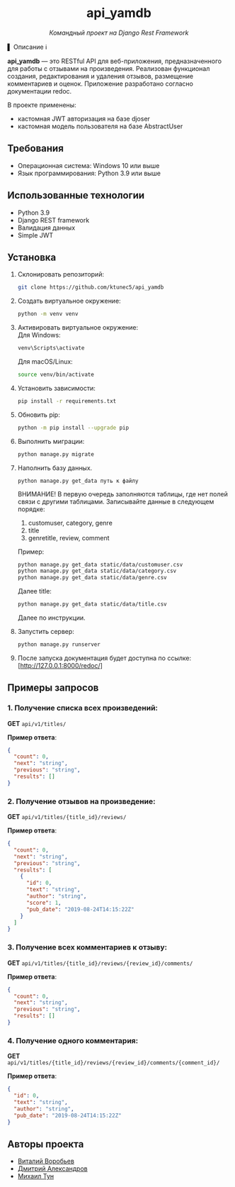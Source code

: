 <div align="center">
<h1> api_yamdb </h1>
<p><em> Командный проект на Django Rest Framework</em></p>
</div>


▌ Описание ℹ️

**api_yamdb** — это RESTful API для веб-приложения, предназначенного для работы с отзывами на произведения. 
Реализован функционал создания, редактирования и удаления отзывов, размещение комментариев и оценок.
Приложение разработано согласно документации redoc.


В проекте применены:
- кастомная JWT авторизация на базе djoser
- кастомная модель пользователя на базе AbstractUser


## Требования

* Операционная система: Windows 10 или выше
* Язык программирования: Python 3.9 или выше

## Использованные технологии

* Python 3.9
* Django REST framework
* Валидация данных
* Simple JWT


## Установка

1. Склонировать репозиторий:  
   ```bash
   git clone https://github.com/ktunec5/api_yamdb
   ```
2. Создать виртуальное окружение:  
   ```bash
   python -m venv venv
   ```
3. Активировать виртуальное окружение:  
   Для Windows:
   ```bash
   venv\Scripts\activate
   ```  
   Для macOS/Linux:
   ```bash
   source venv/bin/activate
   ```
4. Установить зависимости:  
   ```bash
   pip install -r requirements.txt
   ```
5. Обновить pip:  
   ```bash
   python -m pip install --upgrade pip
   ```
6. Выполнить миграции:  
   ```bash
   python manage.py migrate
   ```
7. Наполнить базу данных. 
   ```
   python manage.py get_data путь к файлу
   ```
   
   ВНИМАНИЕ! В первую очередь заполняются таблицы, где нет полей связи с другими таблицами.
   Записывайте данные в следующем порядке:
   1. customuser, category, genre
   2. title
   3. genretitle, review, comment

   Пример:
   ```bash
   python manage.py get_data static/data/customuser.csv
   python manage.py get_data static/data/category.csv
   python manage.py get_data static/data/genre.csv
   ```
   Далее title:
   ```bash
   python manage.py get_data static/data/title.csv
   ```
   Далее по инструкции.

8. Запустить сервер:  
   ```bash
   python manage.py runserver
   ```
9. После запуска документация будет доступна по ссылке:  
   [http://127.0.0.1:8000/redoc/]

## Примеры запросов

### 1. Получение списка всех произведений:
**GET** `api/v1/titles/`

**Пример ответа**:
```json
{
  "count": 0,
  "next": "string",
  "previous": "string",
  "results": []
}
```

### 2. Получение отзывов на произведение:
**GET** `api/v1/titles/{title_id}/reviews/`

**Пример ответа**:
```json
{
  "count": 0,
  "next": "string",
  "previous": "string",
  "results": [
    {
      "id": 0,
      "text": "string",
      "author": "string",
      "score": 1,
      "pub_date": "2019-08-24T14:15:22Z"
    }
  ]
}
```

### 3. Получение всех комментариев к отзыву:
**GET** `api/v1/titles/{title_id}/reviews/{review_id}/comments/`

**Пример ответа**:
```json
{
  "count": 0,
  "next": "string",
  "previous": "string",
  "results": []
}
```

### 4. Получение одного комментария:
**GET** `api/v1/titles/{title_id}/reviews/{review_id}/comments/{comment_id}/`

**Пример ответа**:
```json
{
  "id": 0,
  "text": "string",
  "author": "string",
  "pub_date": "2019-08-24T14:15:22Z"
}
```

## Авторы проекта

* [Виталий Воробьев](https://github.com/VitalyVorobiev)
* [Дмитрий Александров](https://github.com/DmitryAlexandrov91)
* [Михаил Тун](https://github.com/ktunec5)